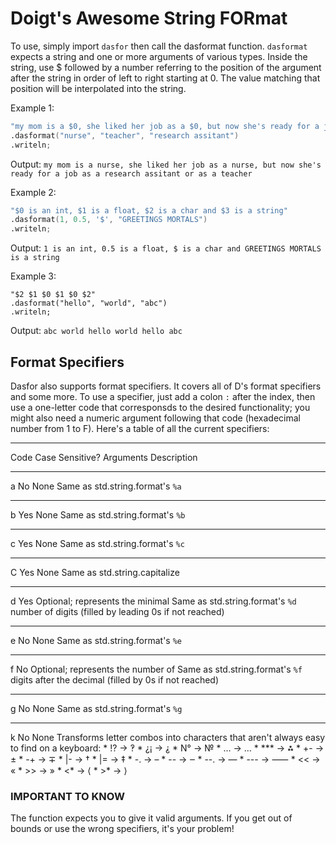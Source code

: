 # Doigt's Awesome String FORmat
To use, simply import `dasfor` then call the dasformat function. `dasformat` expects a string and one or more arguments of various types. Inside the string, use $ followed by a number referring to the position of the argument after the string in order of left to right starting at 0. The value matching that position will be interpolated into the string.

Example 1:
```d
"my mom is a $0, she liked her job as a $0, but now she's ready for a job as a $2 or as a $1"
.dasformat("nurse", "teacher", "research assitant")
.writeln;
```
Output:
`my mom is a nurse, she liked her job as a nurse, but now she's ready for a job as a research assitant or as a teacher`

Example 2:
```d
"$0 is an int, $1 is a float, $2 is a char and $3 is a string"
.dasformat(1, 0.5, '$', "GREETINGS MORTALS")
.writeln;
```
Output:
`1 is an int, 0.5 is a float, $ is a char and GREETINGS MORTALS is a string`

Example 3:
```
"$2 $1 $0 $1 $0 $2"
.dasformat("hello", "world", "abc")
.writeln;
```
Output:
`abc world hello world hello abc`

## Format Specifiers

Dasfor also supports format specifiers. It covers all of D's format specifiers and some more. To use a specifier, just add a colon `:` after the index, then use a one-letter code that corresponsds to the desired functionality; you might also need a numeric argument following that code (hexadecimal number from 1 to F). Here's a table of all the current specifiers:

-----------------------------------------------------------------------------------------
Code Case Sensitive? Arguments                           Description
---- --------------- ----------------------------------- --------------------------------
a    No              None                                Same as std.string.format's `%a`
---- --------------- ----------------------------------- --------------------------------
b    Yes             None                                Same as std.string.format's `%b`
---- --------------- ----------------------------------- --------------------------------
c    Yes             None                                Same as std.string.format's `%c`
---- --------------- ----------------------------------- --------------------------------
C    Yes             None                                Same as std.string.capitalize
---- --------------- ----------------------------------- --------------------------------
d    Yes             Optional; represents the minimal    Same as std.string.format's `%d`
                     number of digits (filled by leading 
                     0s if not reached)
---- --------------- ----------------------------------- --------------------------------
e    No              None                                Same as std.string.format's `%e`
---- --------------- ----------------------------------- --------------------------------
f    No              Optional; represents the number of  Same as std.string.format's `%f`
                     digits after the decimal (filled by 
                     0s if not reached)
---- --------------- ----------------------------------- --------------------------------
g    No              None                                Same as std.string.format's `%g`
---- --------------- ----------------------------------- --------------------------------
k    No              None                                Transforms letter combos into 
                                                         characters that aren't always 
                                                         easy to find on a keyboard: 
                                                         * !? -> ‽
                                                         * ¿¡ -> ⸘
                                                         * N° -> №
                                                         * ... -> …
                                                         * \*\*\* -> ⁂
                                                         * \+\- -> ±
                                                         * \-\+ -> ∓
                                                         * \|\- -> †
                                                         * \|= -> ‡
                                                         * \-. -> –
                                                         * \-\- -> ‒
                                                         * \-\-. -> —
                                                         * \-\-\- -> ⸺
                                                         * \<\< -> «
                                                         * \>\> -> »
                                                         * \<\* -> ⟨
                                                         * \>\* -> ⟩
### IMPORTANT TO KNOW
The function expects you to give it valid arguments. If you get out of bounds or use the wrong specifiers, it's your problem!
